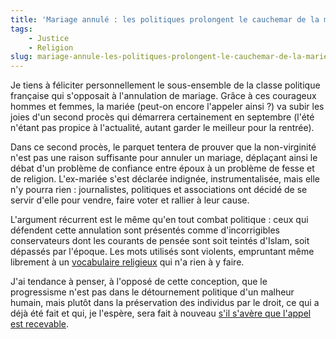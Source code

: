 ```yaml
---
title: 'Mariage annulé : les politiques prolongent le cauchemar de la mariée'
tags:
    - Justice
    - Religion
slug: mariage-annule-les-politiques-prolongent-le-cauchemar-de-la-mariee
---
```


Je tiens à féliciter personnellement le sous-ensemble de la classe politique
française qui s'opposait à l'annulation de mariage. Grâce à ces courageux hommes
et femmes, la mariée (peut-on encore l'appeler ainsi&nbsp;?) va subir les joies
d'un second procès qui démarrera certainement en septembre (l'été n'étant pas
propice à l'actualité, autant garder le meilleur pour la rentrée).

Dans ce second procès, le parquet tentera de prouver que la non-virginité n'est
pas une raison suffisante pour annuler un mariage, déplaçant ainsi le débat d'un
problème de confiance entre époux à un problème de fesse et de religion.
L'ex-mariée s'est déclarée indignée, instrumentalisée, mais elle n'y pourra
rien&nbsp;: journalistes, politiques et associations ont décidé de se servir
d'elle pour vendre, faire voter et rallier à leur cause.

L'argument récurrent est le même qu'en tout combat politique&nbsp;: ceux qui
défendent cette annulation sont présentés comme d'incorrigibles conservateurs
dont les courants de pensée sont soit teintés d'Islam, soit dépassés par
l'époque. Les mots utilisés sont violents, empruntant même librement à un
[vocabulaire religieux](https://fr.wikipedia.org/wiki/Fatwa) qui n'a rien à y
faire.

J'ai tendance à penser, à l'opposé de cette conception, que le progressisme
n'est pas dans le détournement politique d'un malheur humain, mais plutôt dans
la préservation des individus par le droit, ce qui a déjà été fait et qui, je
l'espère, sera fait à nouveau
[s'il s'avère que l'appel est recevable](http://www.maitre-eolas.fr/post/2008/06/02/974-affaire-du-mariage-annule-la-chancellerie-demande-au-parquet-general-de-faire-appel).
